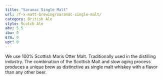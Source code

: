 ```yaml
---
title: "Saranac Single Malt"
url: /f-x-matt-brewing/saranac-single-malt/
category: British Ale
style: Scotch Ale
abv: 5.5
ibu: 0
srm: 0
upc: 0
---
```

We use 100% Scottish Maris Otter Malt. Traditionally used in the distilling industry. The combination of the Scottish Malt and slow aging process produces a unique brew as distinctive as single malt whiskey with a flavor than any other beer.
